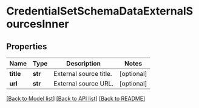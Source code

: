 # CredentialSetSchemaDataExternalSourcesInner


## Properties
Name | Type | Description | Notes
------------ | ------------- | ------------- | -------------
**title** | **str** | External source title. | [optional] 
**url** | **str** | External source URL. | [optional] 

[[Back to Model list]](../README.md#documentation-for-models) [[Back to API list]](../README.md#documentation-for-api-endpoints) [[Back to README]](../README.md)


